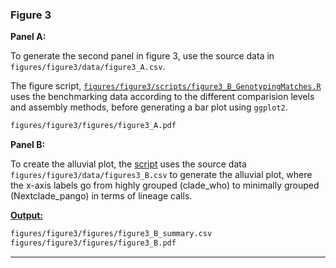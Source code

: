 ### Figure 3

**Panel A:**

To generate the second panel in figure 3, use the source data in `figures/figure3/data/figure3_A.csv`.

The figure script, [`figures/figure3/scripts/figure3_B_GenotypingMatches.R`](https://github.com/BakelLab/manuscript_SpikeID/blob/main/figures/figure3/scripts/figure3_B_GenotypingMatches.R) uses the benchmarking data according to the different comparision levels and assembly methods, before generating a bar plot using `ggplot2`. 

``` bash
figures/figure3/figures/figure3_A.pdf
```

**Panel B:**

To create the alluvial plot, the [script](https://github.com/BakelLab/manuscript_SpikeID/blob/main/figures/figure3/scripts/figure3_B_AlluvialPlot.R) uses the source data `figures/figure3/data/figures3_B.csv` to generate the alluvial plot, where the x-axis labels go from highly grouped (clade_who) to minimally grouped (Nextclade_pango) in terms of lineage calls.

**<u>Output:</u>**

```bash
figures/figure3/figures/figure3_B_summary.csv
figures/figure3/figures/figure3_B.pdf
```
***


